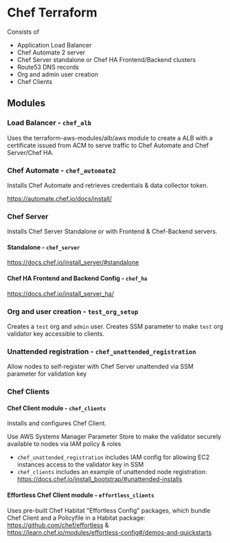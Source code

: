 # Chef Terraform

Consists of
* Application Load Balancer
* Chef Automate 2 server
* Chef Server standalone or Chef HA Frontend/Backend clusters
* Route53 DNS records
* Org and admin user creation
* Chef Clients

## Modules

### Load Balancer - `chef_alb`

Uses the terraform-aws-modules/alb/aws module to create a ALB with a certificate issued from ACM to serve traffic to Chef Automate and Chef Server/Chef HA.

### Chef Automate - `chef_automate2`

Installs Chef Automate and retrieves credentials & data collector token.

https://automate.chef.io/docs/install/

### Chef Server

Installs Chef Server Standalone or with Frontend & Chef-Backend servers.

#### Standalone - `chef_server`

https://docs.chef.io/install_server/#standalone

#### Chef HA Frontend and Backend Config - `chef_ha`

https://docs.chef.io/install_server_ha/

### Org and user creation - `test_org_setup`

Creates a `test` org and `admin` user. Creates SSM parameter to make `test` org validator key accessible to clients.

### Unattended registration - `chef_unattended_registration`

Allow nodes to self-register with Chef Server unattended via SSM parameter for validation key

### Chef Clients

#### Chef Client module  - `chef_clients`

Installs and configures Chef Client.

Use AWS Systems Manager Parameter Store to make the validator securely available to nodes via IAM policy & roles
* `chef_unattended_registration` includes IAM config for allowing EC2 instances access to the validator key in SSM
* `chef_clients` includes an example of unattended node registration: https://docs.chef.io/install_bootstrap/#unattended-installs

#### Effortless Chef Client module - `effortless_clients`

Uses pre-built Chef Habitat "Effortless Config" packages, which bundle Chef Client and a Policyfile in a Habitat package: https://github.com/chef/effortless & https://learn.chef.io/modules/effortless-config#/demos-and-quickstarts
